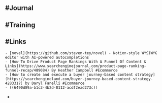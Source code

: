 ## #Journal
## #Training
## #Links
	- [novel](https://github.com/steven-tey/novel) - Notion-style WYSIWYG editor with AI-powered autocompletions
	- [How To Drive Product Page Rankings With A Funnel Of Content & Links](https://www.searchenginejournal.com/product-page-ranking-funnel-recap/489084) By Heather Campbell #Ecommerce
	- [How to create and execute a buyer journey-based content strategy](https://searchengineland.com/buyer-journey-based-content-strategy-428331?) by Daryl Fanelli #Ecommerce
	- ((6490d89a-b1c3-4b2d-8112-acdf2ead273c))
-